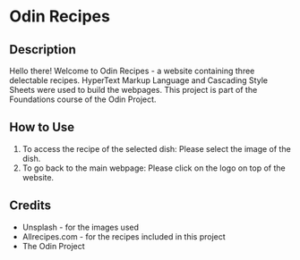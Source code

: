 # Odin Recipes

## Description

Hello there! Welcome to Odin Recipes - a website containing three delectable recipes. HyperText Markup Language and Cascading Style Sheets were used to build the webpages. This project is part of the Foundations course of the Odin Project.

## How to Use
1. To access the recipe of the selected dish: Please select the image of the dish.
2. To go back to the main webpage: Please click on the logo on top of the website.

## Credits
- Unsplash - for the images used
- Allrecipes.com - for the recipes included in this project
- The Odin Project